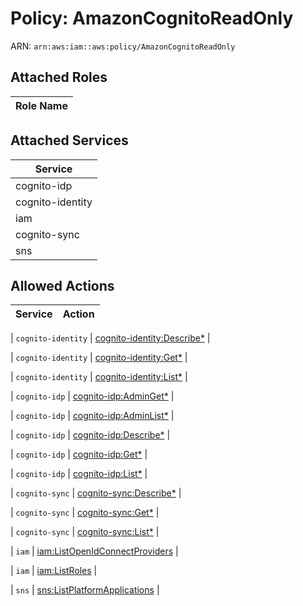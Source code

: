 # Policy: AmazonCognitoReadOnly

ARN: `arn:aws:iam::aws:policy/AmazonCognitoReadOnly`

## Attached Roles

| Role Name |
|-----------|
## Attached Services

| Service |
|---------|
| cognito-idp |
| cognito-identity |
| iam |
| cognito-sync |
| sns |

## Allowed Actions

| Service | Action |
|:-------:|--------|

| `cognito-identity` | [cognito-identity:Describe*](../actions.md#cognito-identity:describeall) |

| `cognito-identity` | [cognito-identity:Get*](../actions.md#cognito-identity:getall) |

| `cognito-identity` | [cognito-identity:List*](../actions.md#cognito-identity:listall) |

| `cognito-idp` | [cognito-idp:AdminGet*](../actions.md#cognito-idp:admingetall) |

| `cognito-idp` | [cognito-idp:AdminList*](../actions.md#cognito-idp:adminlistall) |

| `cognito-idp` | [cognito-idp:Describe*](../actions.md#cognito-idp:describeall) |

| `cognito-idp` | [cognito-idp:Get*](../actions.md#cognito-idp:getall) |

| `cognito-idp` | [cognito-idp:List*](../actions.md#cognito-idp:listall) |

| `cognito-sync` | [cognito-sync:Describe*](../actions.md#cognito-sync:describeall) |

| `cognito-sync` | [cognito-sync:Get*](../actions.md#cognito-sync:getall) |

| `cognito-sync` | [cognito-sync:List*](../actions.md#cognito-sync:listall) |

| `iam` | [iam:ListOpenIdConnectProviders](../actions.md#iam:listopenidconnectproviders) |

| `iam` | [iam:ListRoles](../actions.md#iam:listroles) |

| `sns` | [sns:ListPlatformApplications](../actions.md#sns:listplatformapplications) |
